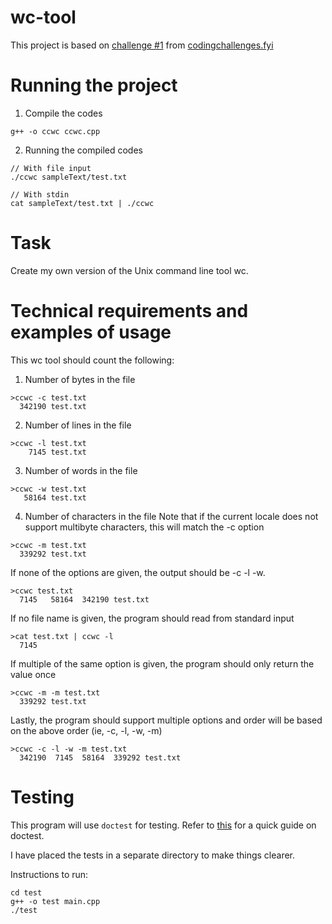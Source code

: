 # wc-tool
This project is based on [challenge #1](https://codingchallenges.fyi/challenges/challenge-wc/) from [codingchallenges.fyi](https://codingchallenges.fyi/)

# Running the project
1) Compile the codes
```
g++ -o ccwc ccwc.cpp
```
2) Running the compiled codes
```
// With file input
./ccwc sampleText/test.txt

// With stdin
cat sampleText/test.txt | ./ccwc
```

# Task
Create my own version of the Unix command line tool wc.

# Technical requirements and examples of usage
This wc tool should count the following:
1) Number of bytes in the file
```
>ccwc -c test.txt
  342190 test.txt
```
2) Number of lines in the file
```
>ccwc -l test.txt
    7145 test.txt
```
3) Number of words in the file
```
>ccwc -w test.txt
   58164 test.txt
```
4) Number of characters in the file
Note that if the current locale does not support multibyte characters, this will match the -c option
```
>ccwc -m test.txt
  339292 test.txt
```

If none of the options are given, the output should be -c -l -w.
```
>ccwc test.txt
  7145   58164  342190 test.txt
```

If no file name is given, the program should read from standard input
```
>cat test.txt | ccwc -l
  7145
```

If multiple of the same option is given, the program should only return the value once
```
>ccwc -m -m test.txt
  339292 test.txt
```

Lastly, the program should support multiple options and order will be based on the above order (ie, -c, -l, -w, -m)
```
>ccwc -c -l -w -m test.txt
  342190  7145  58164  339292 test.txt
```

# Testing
This program will use `doctest` for testing. Refer to [this](https://blog.jetbrains.com/rscpp/2019/07/10/better-ways-testing-with-doctest/) for a quick guide on doctest.

I have placed the tests in a separate directory to make things clearer.

Instructions to run:
```
cd test
g++ -o test main.cpp
./test
```